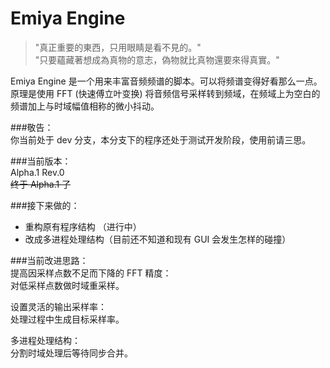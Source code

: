 # Emiya Engine 

> "真正重要的東西，只用眼睛是看不見的。"  
> "只要蘊藏著想成為真物的意志，偽物就比真物還要來得真實。"  

Emiya Engine 是一个用来丰富音频频谱的脚本。可以将频谱变得好看那么一点。  
原理是使用 FFT (快速傅立叶变换) 将音频信号采样转到频域，在频域上为空白的频谱加上与时域幅值相称的微小抖动。  

###敬告：  
你当前处于 dev 分支，本分支下的程序还处于测试开发阶段，使用前请三思。  

###当前版本：  
Alpha.1 Rev.0  
~~终于 Alpha.1 了~~  

###接下来做的：  

 - 重构原有程序结构 （进行中）  
 - 改成多进程处理结构（目前还不知道和现有 GUI 会发生怎样的碰撞）  
 
###当前改进思路：  
提高因采样点数不足而下降的 FFT 精度：  
对低采样点数做时域重采样。  

设置灵活的输出采样率：  
处理过程中生成目标采样率。  

多进程处理结构：  
分割时域处理后等待同步合并。  